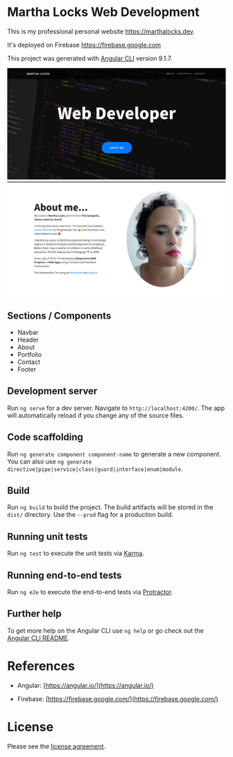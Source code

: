 # Martha Locks Web Development

This is my professional personal website https://marthalocks.dev.

It's deployed on Firebase https://firebase.google.com

This project was generated with [Angular CLI](https://github.com/angular/angular-cli) version 9.1.7.

![](src/assets/img/screenshoot1.png)
![](src/assets/img/screenshoot2.png)

## Sections / Components

- Navbar
- Header
- About
- Portfolio
- Contact
- Footer

## Development server

Run `ng serve` for a dev server. Navigate to `http://localhost:4200/`. The app will automatically reload if you change any of the source files.

## Code scaffolding

Run `ng generate component component-name` to generate a new component. You can also use `ng generate directive|pipe|service|class|guard|interface|enum|module`.

## Build

Run `ng build` to build the project. The build artifacts will be stored in the `dist/` directory. Use the `--prod` flag for a production build.

## Running unit tests

Run `ng test` to execute the unit tests via [Karma](https://karma-runner.github.io).

## Running end-to-end tests

Run `ng e2e` to execute the end-to-end tests via [Protractor](http://www.protractortest.org/).

## Further help

To get more help on the Angular CLI use `ng help` or go check out the [Angular CLI README](https://github.com/angular/angular-cli/blob/master/README.md).

# References

- Angular: [https://angular.io/](https://angular.io/)

- Firebase: [https://firebase.google.com/](https://firebase.google.com/)

# License

Please see the [license agreement](https://https:/github.com/martha-locks/mlocks-web-development/blob/master/LICENSE).
